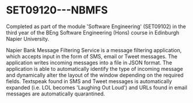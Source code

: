 # SET09120---NBMFS
Completed as part of the module 'Software Engineering' (SET09102) in the third year of the BEng Software Engineering (Hons) course in Edinburgh Napier University.

Napier Bank Message Filtering Service is a message filtering application, which accepts input in the form of SMS, email or Tweet messages. The application writes incoming messages into a file in JSON format. The application is able to automatically identify the type of incoming message and dynamically alter the layout of the window depending on the required fields. Textspeak found in SMS and Tweet messages is automatically expanded (i.e. LOL becomes 'Laughing Out Loud') and URLs found in email messages are automatically quarantined.
